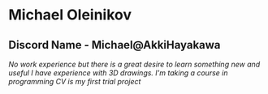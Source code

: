 # Michael Oleinikov 

## Discord Name - Michael@AkkiHayakawa 

*No work experience but there is a great desire to learn something new and useful*
*I have experience with 3D drawings. I'm taking a course in programming*
*CV is my first trial project*